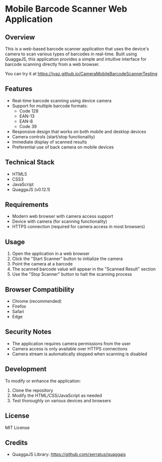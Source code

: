 # Mobile Barcode Scanner Web Application

## Overview
This is a web-based barcode scanner application that uses the device's camera to scan various types of barcodes in real-time. Built using QuaggaJS, this application provides a simple and intuitive interface for barcode scanning directly from a web browser.

You can try it at https://jvaz.github.io/CameraMobileBarcodeScannerTesting

## Features
- Real-time barcode scanning using device camera
- Support for multiple barcode formats:
  - Code 128
  - EAN-13
  - EAN-8
  - Code 39
- Responsive design that works on both mobile and desktop devices
- Camera controls (start/stop functionality)
- Immediate display of scanned results
- Preferential use of back camera on mobile devices

## Technical Stack
- HTML5
- CSS3
- JavaScript
- QuaggaJS (v0.12.1)

## Requirements
- Modern web browser with camera access support
- Device with camera (for scanning functionality)
- HTTPS connection (required for camera access in most browsers)

## Usage
1. Open the application in a web browser
2. Click the "Start Scanner" button to initialize the camera
3. Point the camera at a barcode
4. The scanned barcode value will appear in the "Scanned Result" section
5. Use the "Stop Scanner" button to halt the scanning process

## Browser Compatibility
- Chrome (recommended)
- Firefox
- Safari
- Edge

## Security Notes
- The application requires camera permissions from the user
- Camera access is only available over HTTPS connections
- Camera stream is automatically stopped when scanning is disabled

## Development
To modify or enhance the application:
1. Clone the repository
2. Modify the HTML/CSS/JavaScript as needed
3. Test thoroughly on various devices and browsers

## License
MIT License

## Credits
- QuaggaJS Library: https://github.com/serratus/quaggajs
